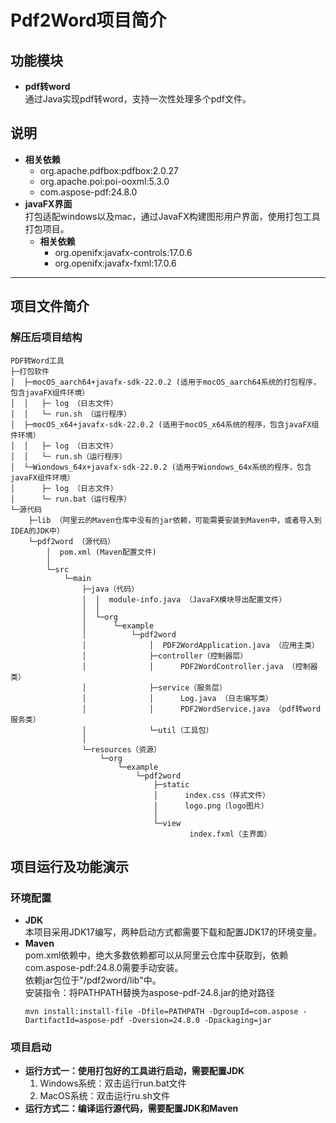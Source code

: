 # Pdf2Word项目简介
## 功能模块
- **pdf转word**  
  通过Java实现pdf转word，支持一次性处理多个pdf文件。
## 说明
- **相关依赖**  
  - org.apache.pdfbox:pdfbox:2.0.27
  - org.apache.poi:poi-ooxml:5.3.0
  - com.aspose-pdf:24.8.0
- **javaFX界面**  
  打包适配windows以及mac，通过JavaFX构建图形用户界面，使用打包工具打包项目。
  - **相关依赖**  
    - org.openifx:javafx-controls:17.0.6
    - org.openifx:javafx-fxml:17.0.6
---
## 项目文件简介
### 解压后项目结构
```
PDF转Word工具
├─打包软件
│  ├─mocOS_aarch64+javafx-sdk-22.0.2 (适用于mocOS_aarch64系统的打包程序，包含javaFX组件环境）
│  │   ├─ log （日志文件）
│  │   └─ run.sh （运行程序）
│  ├─mocOS_x64+javafx-sdk-22.0.2 (适用于mocOS_x64系统的程序，包含javaFX组件环境）
│  │   ├─ log （日志文件）
│  │   └─ run.sh（运行程序）
│  └─Wiondows_64x+javafx-sdk-22.0.2 (适用于Wiondows_64x系统的程序，包含javaFX组件环境）
│      ├─ log （日志文件）
│      └─ run.bat（运行程序）
└─源代码
    ├─lib （阿里云的Maven仓库中没有的jar依赖，可能需要安装到Maven中，或者导入到IDEA的JDK中）
    └─pdf2word （源代码）
        │  pom.xml (Maven配置文件)
        │
        └─src
            └─main
                ├─java（代码）
                │  │  module-info.java （JavaFX模块导出配置文件）
                │  │
                │  └─org
                │      └─example
                │          └─pdf2word
                │              │  PDF2WordApplication.java （应用主类）
                │              ├─controller（控制器层）
                │              │      PDF2WordController.java （控制器类）
                │              ├─service（服务层）
                │              │      Log.java （日志编写类）
                │              │      PDF2WordService.java （pdf转word服务类）
                │              └─util（工具包）
                │
                └─resources（资源）
                    └─org
                        └─example
                            └─pdf2word
                                ├─static
                                │      index.css（样式文件）
                                │      logo.png（logo图片）
                                │
                                └─view
                                        index.fxml（主界面）
```
## 项目运行及功能演示
### 环境配置
- **JDK**  
  本项目采用JDK17编写，两种启动方式都需要下载和配置JDK17的环境变量。
- **Maven**  
  pom.xml依赖中，绝大多数依赖都可以从阿里云仓库中获取到，依赖com.aspose-pdf:24.8.0需要手动安装。  
  依赖jar包位于"/pdf2word/lib"中。  
  安装指令：将PATHPATH替换为aspose-pdf-24.8.jar的绝对路径  
  ```
  mvn install:install-file -Dfile=PATHPATH -DgroupId=com.aspose -DartifactId=aspose-pdf -Dversion=24.8.0 -Dpackaging=jar
  ```
### 项目启动
- **运行方式一：使用打包好的工具进行启动，需要配置JDK**  
  1. Windows系统：双击运行run.bat文件
  2. MacOS系统：双击运行ru.sh文件
- **运行方式二：编译运行源代码，需要配置JDK和Maven**